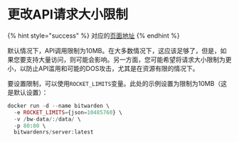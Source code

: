 # 更改API请求大小限制

{% hint style="success" %}
对应的[页面地址](https://github.com/dani-garcia/bitwarden_rs/wiki/Changing-the-API-request-size-limit)
{% endhint %}

默认情况下，API调用限制为10MB。在大多数情况下，这应该足够了，但是，如果您要支持大量访问，则可能会影响。另一方面，您可能希望将请求大小限制为更小，以防止API滥用和可能的DOS攻击，尤其是在资源有限的情况下。

要设置限制，可以使用`ROCKET_LIMITS`变量。此处的示例设置为限制为10MB（这是默认设置）：

```php
docker run -d --name bitwarden \
  -e ROCKET_LIMITS={json=10485760} \
  -v /bw-data/:/data/ \
  -p 80:80 \
  bitwardenrs/server:latest
```

